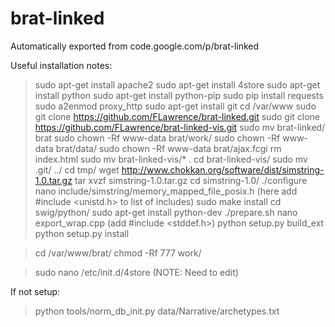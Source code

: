 # brat-linked
Automatically exported from code.google.com/p/brat-linked


Useful installation notes:

> sudo apt-get install apache2
> sudo apt-get install 4store
> sudo apt-get install python
> sudo apt-get install python-pip
> sudo pip install requests
> sudo a2enmod proxy_http
> sudo apt-get install git
> cd /var/www
> sudo git clone https://github.com/FLawrence/brat-linked.git
> sudo git clone https://github.com/FLawrence/brat-linked-vis.git
> sudo mv brat-linked/ brat
> sudo chown -Rf www-data brat/work/
> sudo chown -Rf www-data brat/data/
> sudo chown -Rf www-data brat/ajax.fcgi
> rm index.html
> sudo mv brat-linked-vis/* .
> cd brat-linked-vis/
> sudo mv .git/ ../
> cd tmp/
> wget http://www.chokkan.org/software/dist/simstring-1.0.tar.gz
> tar xvzf simstring-1.0.tar.gz 
> cd simstring-1.0/
> ./configure
> nano include/simstring/memory_mapped_file_posix.h (here add #include <unistd.h> to list of includes)
> sudo make install
> cd swig/python/
> sudo apt-get install python-dev
> ./prepare.sh
> nano export_wrap.cpp (add #include <stddef.h>)
> python setup.py build_ext
> python setup.py install


> cd /var/www/brat/
> chmod -Rf 777 work/



> sudo nano /etc/init.d/4store      (NOTE: Need to edit) 


If not setup:

> python tools/norm_db_init.py data/Narrative/archetypes.txt
